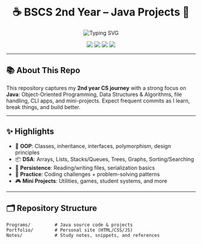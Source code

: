 <h1 align="center">☕ BSCS 2nd Year – Java Projects 🚀</h1>

<!-- Typing banner -->
<p align="center">
  <img src="https://readme-typing-svg.herokuapp.com?font=Fira+Code&pause=1100&color=F78C40&center=true&vCenter=true&width=600&lines=Welcome+to+my+Java+Repository" alt="Typing SVG" />
</p>

<p align="center">
  <a href="https://www.oracle.com/java/"><img src="https://img.shields.io/badge/Java-ED8B00?style=for-the-badge&logo=openjdk&logoColor=white" /></a>
  <a href="https://git-scm.com/"><img src="https://img.shields.io/badge/Git-F05033?style=for-the-badge&logo=git&logoColor=white" /></a>
  <a href="https://github.com"><img src="https://img.shields.io/badge/GitHub-181717?style=for-the-badge&logo=github&logoColor=white" /></a>
  <a href="https://code.visualstudio.com/"><img src="https://img.shields.io/badge/VS%20Code-0078d7?style=for-the-badge&logo=visual-studio-code&logoColor=white" /></a>
</p>

---

## 📚 About This Repo
This repository captures my **2nd year CS journey** with a strong focus on **Java**: Object-Oriented Programming, Data Structures & Algorithms, file handling, CLI apps, and mini-projects. Expect frequent commits as I learn, break things, and build better.

---

## ✨ Highlights
- 🧠 **OOP**: Classes, inheritance, interfaces, polymorphism, design principles
- 📦 **DSA**: Arrays, Lists, Stacks/Queues, Trees, Graphs, Sorting/Searching
- 💾 **Persistence**: Reading/writing files, serialization basics
- 🧪 **Practice**: Coding challenges + problem-solving patterns
- 🎮 **Mini Projects**: Utilities, games, student systems, and more

---

## 🗂️ Repository Structure
```text
Programs/         # Java source code & projects
Portfolio/        # Personal site (HTML/CSS/JS)
Notes/            # Study notes, snippets, and references
